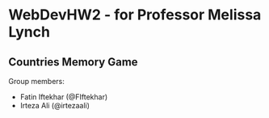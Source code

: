 # WebDevHW2 - for Professor Melissa Lynch

## Countries Memory Game

Group members:

* Fatin Iftekhar (@FIftekhar)
* Irteza Ali (@irtezaali)
